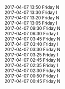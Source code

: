2017-04-07 13:50 Friday  N  
2017-04-07 13:30 Friday  I  
2017-04-07 13:20 Friday  N  
2017-04-07 13:05 Friday  I  
2017-04-07 09:30 Friday  N  
2017-04-07 06:30 Friday  I  
2017-04-07 03:45 Friday  N  
2017-04-07 03:40 Friday  I  
2017-04-07 03:30 Friday  N  
2017-04-07 03:25 Friday  I  
2017-04-07 02:45 Friday  N  
2017-04-07 02:35 Friday  I  
2017-04-07 02:30 Friday  N  
2017-04-07 00:50 Friday  I  
2017-04-07 00:45 Friday  N  
